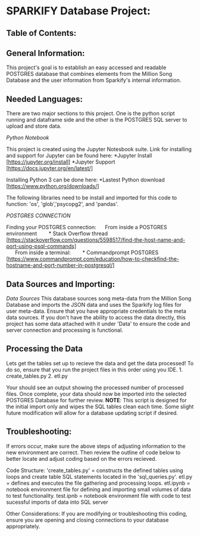 # SPARKIFY Database Project:

## Table of Contents:


## General Information:
<a id="General-Information"></a>

This project's goal is to establish an easy accessed and readable POSTGRES database that combines elements from the Million Song Database and the user information from Sparkify's internal information. 

## Needed Languages:
<a id="Needed-Languages"></a>

There are two major sections to this project. One is the python script running and dataframe side and the other is the POSTGRES SQL server to upload and store data. 

_Python Notebook_

This project is created using the Jupyter Notesbook suite. Link for installing and support for Jupyter can be found here: 
    *Jupyter Install [https://jupyter.org/install]
    *Jupyter Support [https://docs.jupyter.org/en/latest/]
    
Installing Python 3 can be done here:
    *Lastest Python download [https://www.python.org/downloads/]

The following libraries need to be install and imported for this code to function: 'os', 'glob','psycopg2', and 'pandas'.



_POSTGRES CONNECTION_

Finding your POSTGRES connection:
&nbsp;&nbsp;&nbsp;&nbsp;&nbsp;From inside a POSTGRES environment
&nbsp;&nbsp;&nbsp;&nbsp;&nbsp;&nbsp; * Stack Overflow thread [https://stackoverflow.com/questions/5598517/find-the-host-name-and-port-using-psql-commands]   
&nbsp;&nbsp;&nbsp;&nbsp;&nbsp; From inside a terminal:
&nbsp;&nbsp;&nbsp;&nbsp;&nbsp;&nbsp; * Commandprompt POSTGRES  [https://www.commandprompt.com/education/how-to-checkfind-the-hostname-and-port-number-in-postgresql/]

## Data Sources and Importing:

_Data Sources_
This database sources song meta-data from the Million Song Database and imports the JSON data and uses the Sparkify log files for user meta-data. Ensure that you have appropriate credentials to the meta data sources. If you don't have the ability to access the data directly, this project has some data attached with it under 'Data' to ensure the code and server connection and processing is functional.

## Processing the Data
<a id="Process-Data"></a>
Lets get the tables set up to recieve the data and get the data processed! To do so, ensure that you run the project files in this order using you IDE. 
    1. create_tables.py
    2. etl.py
 
Your should see an output showing the processed number of processed files. Once complete, your data should now be imported into the selected POSTGRES Database for further review.
**NOTE**: This script is designed for the initial import only and wipes the SQL tables clean each time. Some slight future modification will allow for a database updating script if desired. 
 

## Troubleshooting:
<a id="Troubleshooting"></a>

If errors occur, make sure the above steps of adjusting information to the new environment are correct. Then review the outline of code below to better locate and adjust coding based on the errors recieved. 

Code Structure:
'create_tables.py' = constructs the defined tables using loops and create table SQL statements located in the 'sql_queries.py'.
etl.py = defines and executes the file gathering and processing loops.
etl.ipynb = notebook environment file for defining and importing small volumes of data to test functionality.
test.ipnb = notebook environment file with code to test sucessful imports of data into SQL server


Other Considerations:
If you are modifying or troubleshooting this coding, ensure you are opening and closing connections to your database appropriately. 
